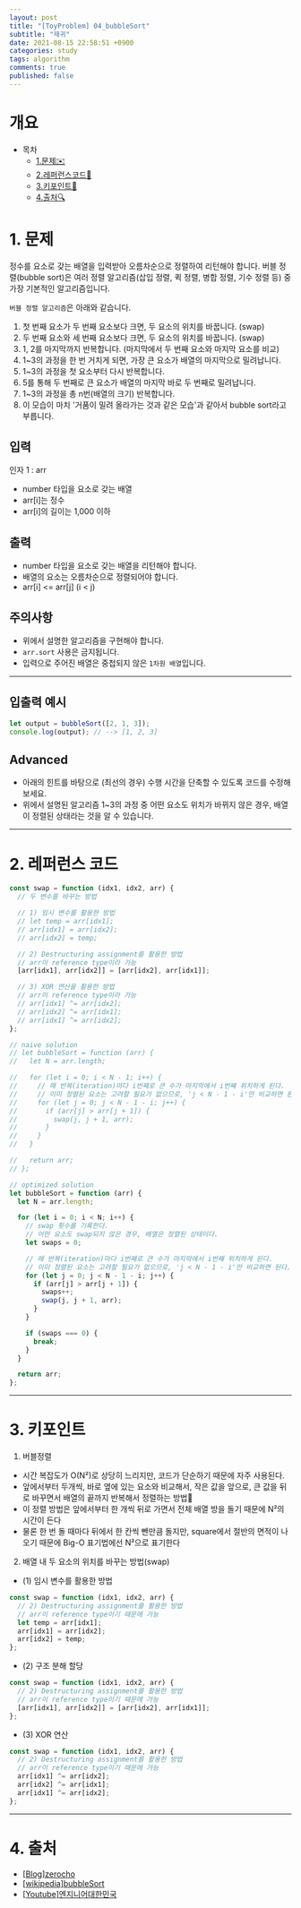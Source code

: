 ```yaml
---
layout: post
title: "[ToyProblem] 04_bubbleSort"
subtitle: "재귀"
date: 2021-08-15 22:58:51 +0900
categories: study
tags: algorithm
comments: true
published: false
---
```


# 개요

- 목차
  - [1.문제✉️](#1.문제)
  - [2.레퍼런스코드🔖](#2.레퍼런스코드)
  - [3.키포인트🔐](#3.키포인트🔑)
  - [4.출처🔍](#4.출처🔍)

# 1. 문제

정수를 요소로 갖는 배열을 입력받아 오름차순으로 정렬하여 리턴해야 합니다.
버블 정렬(bubble sort)은 여러 정렬 알고리즘(삽입 정렬, 퀵 정렬, 병합 정렬, 기수 정렬 등) 중 가장 기본적인 알고리즘입니다.

`버블 정렬 알고리즘`은 아래와 같습니다.

1. 첫 번째 요소가 두 번째 요소보다 크면, 두 요소의 위치를 바꿉니다. (swap)
2. 두 번째 요소와 세 번째 요소보다 크면, 두 요소의 위치를 바꿉니다. (swap)
3. 1, 2를 마지막까지 반복합니다. (마지막에서 두 번째 요소와 마지막 요소를 비교)
4. 1~3의 과정을 한 번 거치게 되면, 가장 큰 요소가 배열의 마지막으로 밀려납니다.
5. 1~3의 과정을 첫 요소부터 다시 반복합니다.
6. 5를 통해 두 번째로 큰 요소가 배열의 마지막 바로 두 번째로 밀려납니다.
7. 1~3의 과정을 총 n번(배열의 크기) 반복합니다.
8. 이 모습이 마치 '거품이 밀려 올라가는 것과 같은 모습'과 같아서 bubble sort라고 부릅니다.

## 입력

인자 1 : arr

- number 타입을 요소로 갖는 배열
- arr[i]는 정수
- arr[i]의 길이는 1,000 이하

## 출력

- number 타입을 요소로 갖는 배열을 리턴해야 합니다.
- 배열의 요소는 오름차순으로 정렬되어야 합니다.
- arr[i] <= arr[j] (i < j)

## 주의사항

- 위에서 설명한 알고리즘을 구현해야 합니다.
- `arr.sort` 사용은 금지됩니다.
- 입력으로 주어진 배열은 중첩되지 않은 `1차원 배열`입니다.

---

## 입출력 예시

```javascript
let output = bubbleSort([2, 1, 3]);
console.log(output); // --> [1, 2, 3]
```

## Advanced

- 아래의 힌트를 바탕으로 (최선의 경우) 수행 시간을 단축할 수 있도록 코드를 수정해보세요.
- 위에서 설명된 알고리즘 1~3의 과정 중 어떤 요소도 위치가 바뀌지 않은 경우, 배열이 정렬된 상태라는 것을 알 수 있습니다.

---

# 2. 레퍼런스 코드

```javascript
const swap = function (idx1, idx2, arr) {
  // 두 변수를 바꾸는 방법

  // 1) 임시 변수를 활용한 방법
  // let temp = arr[idx1];
  // arr[idx1] = arr[idx2];
  // arr[idx2] = temp;

  // 2) Destructuring assignment를 활용한 방법
  // arr이 reference type이라 가능
  [arr[idx1], arr[idx2]] = [arr[idx2], arr[idx1]];

  // 3) XOR 연산을 활용한 방법
  // arr이 reference type이라 가능
  // arr[idx1] ^= arr[idx2];
  // arr[idx2] ^= arr[idx1];
  // arr[idx1] ^= arr[idx2];
};

// naive solution
// let bubbleSort = function (arr) {
//   let N = arr.length;

//   for (let i = 0; i < N - 1; i++) {
//     // 매 반복(iteration)마다 i번째로 큰 수가 마지막에서 i번째 위치하게 된다.
//     // 이미 정렬된 요소는 고려할 필요가 없으므로, 'j < N - 1 - i'만 비교하면 된다.
//     for (let j = 0; j < N - 1 - i; j++) {
//       if (arr[j] > arr[j + 1]) {
//         swap(j, j + 1, arr);
//       }
//     }
//   }

//   return arr;
// };

// optimized solution
let bubbleSort = function (arr) {
  let N = arr.length;

  for (let i = 0; i < N; i++) {
    // swap 횟수를 기록한다.
    // 어떤 요소도 swap되지 않은 경우, 배열은 정렬된 상태이다.
    let swaps = 0;

    // 매 반복(iteration)마다 i번째로 큰 수가 마지막에서 i번째 위치하게 된다.
    // 이미 정렬된 요소는 고려할 필요가 없으므로, 'j < N - 1 - i'만 비교하면 된다.
    for (let j = 0; j < N - 1 - i; j++) {
      if (arr[j] > arr[j + 1]) {
        swaps++;
        swap(j, j + 1, arr);
      }
    }

    if (swaps === 0) {
      break;
    }
  }

  return arr;
};
```

---

# 3. 키포인트

1. 버블정렬

- 시간 복잡도가 O(N²)로 상당히 느리지만, 코드가 단순하기 때문에 자주 사용된다.
- 앞에서부터 두개씩, 바로 옆에 있는 요소와 비교해서, 작은 값을 앞으로, 큰 값을 뒤로 바꾸면서 배열의 끝까지 반복해서 정렬하는 방법
- 이 정렬 방법은 앞에서부터 한 개씩 뒤로 가면서 전체 배열 방을 돌기 때문에 N²의 시간이 든다
- 물론 한 번 돌 때마다 뒤에서 한 칸씩 뺀만큼 돌지만, square에서 절반의 면적이 나오기 때문에 Big-O 표기법에선 N²으로 표기한다

2. 배열 내 두 요소의 위치를 바꾸는 방법(swap)

- (1) 임시 변수를 활용한 방법

```javascript
const swap = function (idx1, idx2, arr) {
  // 2) Destructuring assignment를 활용한 방법
  // arr이 reference type이기 때문에 가능
  let temp = arr[idx1];
  arr[idx1] = arr[idx2];
  arr[idx2] = temp;
};
```

- (2) 구조 분해 할당

```javascript
const swap = function (idx1, idx2, arr) {
  // 2) Destructuring assignment를 활용한 방법
  // arr이 reference type이기 때문에 가능
  [arr[idx1], arr[idx2]] = [arr[idx2], arr[idx1]];
};
```

- (3) XOR 연산

```javascript
const swap = function (idx1, idx2, arr) {
  // 2) Destructuring assignment를 활용한 방법
  // arr이 reference type이기 때문에 가능
  arr[idx1] ^= arr[idx2];
  arr[idx2] ^= arr[idx1];
  arr[idx1] ^= arr[idx2];
};
```

---

# 4. 출처

- [[Blog]zerocho](https://www.zerocho.com/category/Algorithm/post/57f67519799d150015511c38)
- [[wikipedia]bubbleSort](https://ko.wikipedia.org/wiki/%EA%B1%B0%ED%92%88_%EC%A0%95%EB%A0%AC)
- [[Youtube]엔지니어대한민국](https://www.youtube.com/watch?v=YbsQiiubO74)
